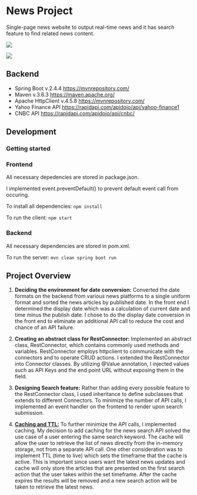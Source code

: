 # News Project

Single-page news website to output real-time news and it has search feature to find related news content.

![](https://media.giphy.com/media/Rb2irgUZXdnqFnHJRl/giphy.gif)

![](https://media.giphy.com/media/8rA50DUp86gucV01vN/giphy.gif)

## Backend
- Spring Boot v.2.4.4 https://mvnrepository.com/
- Maven v.3.6.3 https://maven.apache.org/
- Apache HttpClient v.4.5.8 https://mvnrepository.com/
- Yahoo Finance API https://rapidapi.com/apidojo/api/yahoo-finance1
- CNBC API https://rapidapi.com/apidojo/api/cnbc/


## Development
### Getting started
### Frontend
All necessary depedencies are stored in package.json.

I implemented event.preventDefault() to prevent default event call from occuring.

To install all dependencies: `npm install`

To run the client: `npm start`

### Backend

All necessary dependencies are stored in pom.xml.

To run the server: `mvn clean spring boot run`

## Project Overview

1. **Deciding the environment for date conversion:** Converted the date formats on the backend from various news platforms to a single uniform format and sorted the news articles by published date. In the front end I determined the display date which was a calculation of current date and time minus the publish date. I chose to do the display date conversion in the front end to eliminate an additional API call to reduce the cost and chance of an API failure.

2. **Creating an abstract class for RestConnector:** Implemented an abstract class, RestConnector, which contains commonly used methods and variables. RestConnector employs httpclient to communicate with the connectors and to operate CRUD actions. I extended the RestConnector into Connector classes. By utilizing @Value annotation, I injected values such as API Keys and the end point URL without exposing them in the field.

3. **Designing Search feature:** Rather than adding every possible feature to the RestConnector class, I used inheritance to define subclasses that extends to different Connectors. To minimize the number of API calls, I implemented an event handler on the frontend to render upon search submission.

4. **[Caching and TTL:](https://github.com/sungpark1/FeedMe/blob/main/src/main/java/project/newsfeed/connectors/YahooSearchConnector.java#L32, "Caching & TTL")** To further minimize the API calls, I implemented caching. My decision to add caching for the news search API solved the use case of a user entering the same search keyword. The cache will allow the user to retrieve the list of news directly from the in-memory storage, not from a separate API call. One other consideration was to implement TTL (time to live) which sets the timeframe that the cache is active. This is important since users want the latest news updates and cache will only store the articles that are presented on the first search action that the user takes within the set timeframe. After the cache expires the results will be removed and a new search action will be taken to retrieve the latest news.

